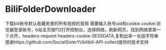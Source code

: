 # BiliFolderDownloader
下载bili账号默认收藏夹里的所有视频的音频
需要输入账号uid和cookie
cookie:浏览器登录账号，b站主页按f12打开控制台，选择网络，刷新网页，找到网络里第一个点开，headers-request headers-cookie-SESSDATA,复制出来一长段字符串
感谢https://github.com/SocialSisterYi/bilibili-API-collect提供的技术支持
